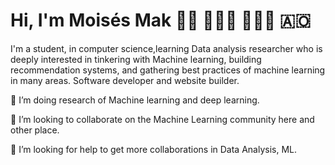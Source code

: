 # Hi, I'm Moisés Mak 👋🏼 👨🏽‍🎓 👨🏽‍💻 🇦🇴


I'm a student, in computer science,learning Data analysis researcher who is deeply interested 
in tinkering with Machine learning, building recommendation systems, and gathering best practices
of machine learning in many areas. Software developer and website builder.

🔭 I’m doing research of Machine learning and deep learning.

👯 I’m looking to collaborate on the Machine Learning community here and other place.

🤔 I’m looking for help to get more collaborations in Data Analysis, ML.


<!---
Moises-Mak/Moises-Mak is a ✨ special ✨ repository because its `README.md` (this file) appears on your GitHub profile.
You can click the Preview link to take a look at your changes.
--->
